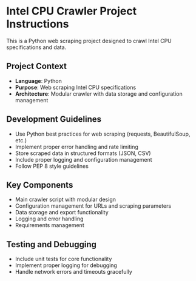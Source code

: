 <!-- Use this file to provide workspace-specific custom instructions to Copilot. For more details, visit https://code.visualstudio.com/docs/copilot/copilot-customization#_use-a-githubcopilotinstructionsmd-file -->

# Intel CPU Crawler Project Instructions

This is a Python web scraping project designed to crawl Intel CPU specifications and data.

## Project Context
- **Language**: Python
- **Purpose**: Web scraping Intel CPU specifications 
- **Architecture**: Modular crawler with data storage and configuration management

## Development Guidelines
- Use Python best practices for web scraping (requests, BeautifulSoup, etc.)
- Implement proper error handling and rate limiting
- Store scraped data in structured formats (JSON, CSV)
- Include proper logging and configuration management
- Follow PEP 8 style guidelines

## Key Components
- Main crawler script with modular design
- Configuration management for URLs and scraping parameters
- Data storage and export functionality
- Logging and error handling
- Requirements management

## Testing and Debugging
- Include unit tests for core functionality
- Implement proper logging for debugging
- Handle network errors and timeouts gracefully